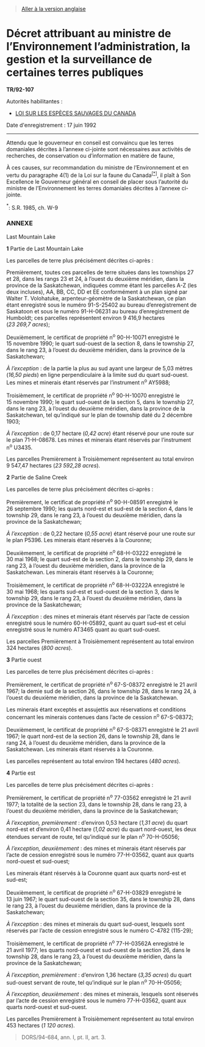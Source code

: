 > [Aller à la version anglaise](/en/Regulations/Statutory%20Instruments/92/107.md)

# Décret attribuant au ministre de l’Environnement l’administration, la gestion et la surveillance de certaines terres publiques

**TR/92-107**

Autorités habilitantes : 
- [LOI SUR LES ESPÈCES SAUVAGES DU CANADA](/fr/Lois/Lois%20révisées%20du%20Canada/W/W-9.md)

Date d'enregistrement : 17 juin 1992

----------

Attendu que le gouverneur en conseil est convaincu que les terres domaniales décrites à l’annexe ci-jointe sont nécessaires aux activités de recherches, de conservation ou d’information en matière de faune,

À ces causes, sur recommandation du ministre de l’Environnement et en vertu du paragraphe 4(1) de la Loi sur la faune du Canada<sup><a href='#nbp_1f'>[*]</a></sup>, il plaît à Son Excellence le Gouverneur général en conseil de placer sous l’autorité du ministre de l’Environnement les terres domaniales décrites à l’annexe ci-jointe.

<a name='nbp_1f'><sup>*</sup></a>: S.R. 1985, ch. W-9<br />




### **ANNEXE** 
Last Mountain Lake

**1** Partie de Last Mountain Lake

Les parcelles de terre plus précisément décrites ci-après :



Premièrement, toutes ces parcelles de terre situées dans les townships 27 et 28, dans les rangs 23 et 24, à l’ouest du deuxième méridien, dans la province de la Saskatchewan, indiquées comme étant les parcelles A-Z (les deux incluses), AA, BB, CC, DD et EE conformément à un plan signé par Walter T. Volohatuke, arpenteur-géomètre de la Saskatchewan, ce plan étant enregistré sous le numéro 91-S-25402 au bureau d’enregistrement de Saskatoon et sous le numéro 91-H-06231 au bureau d’enregistrement de Humboldt; ces parcelles représentent environ 9 416,9 hectares (*23 269,7 acres*);



Deuxièmement, le certificat de propriété n<sup>o</sup> 90-H-10071 enregistré le 15 novembre 1990; le quart sud-ouest de la section 8, dans le township 27, dans le rang 23, à l’ouest du deuxième méridien, dans la province de la Saskatchewan;



*À l’exception* : de la partie la plus au sud ayant une largeur de 5,03 mètres (*16,50 pieds*) en ligne perpendiculaire à la limite sud du quart sud-ouest. Les mines et minerais étant réservés par l’instrument n<sup>o</sup> AY5988;



Troisièmement, le certificat de propriété n<sup>o</sup> 90-H-10070 enregistré le 15 novembre 1990; le quart sud-ouest de la section 5, dans le township 27, dans le rang 23, à l’ouest du deuxième méridien, dans la province de la Saskatchewan, tel qu’indiqué sur le plan de township daté du 2 décembre 1903;



*À l’exception* : de 0,17 hectare (*0,42 acre*) étant réservé pour une route sur le plan 71-H-08678. Les mines et minerais étant réservés par l’instrument n<sup>o</sup> U3435.



Les parcelles Premièrement à Troisièmement représentent au total environ 9 547,47 hectares (*23 592,28 acres*).





**2** Partie de Saline Creek

Les parcelles de terre plus précisément décrites ci-après :



Premièrement, le certificat de propriété n<sup>o</sup> 90-H-08591 enregistré le 26 septembre 1990; les quarts nord-est et sud-est de la section 4, dans le township 29, dans le rang 23, à l’ouest du deuxième méridien, dans la province de la Saskatchewan;



*À l’exception* : de 0,22 hectare (*0,55 acre*) étant réservé pour une route sur le plan P5396. Les minerais étant réservés à la Couronne;



Deuxièmement, le certificat de propriété n<sup>o</sup> 68-H-03222 enregistré le 30 mai 1968; le quart sud-est de la section 2, dans le township 29, dans le rang 23, à l’ouest du deuxième méridien, dans la province de la Saskatchewan. Les minerais étant réservés à la Couronne;



Troisièmement, le certificat de propriété n<sup>o</sup> 68-H-03222A enregistré le 30 mai 1968; les quarts sud-est et sud-ouest de la section 3, dans le township 29, dans le rang 23, à l’ouest du deuxième méridien, dans la province de la Saskatchewan;



*À l’exception* : des mines et minerais étant réservés par l’acte de cession enregistré sous le numéro 60-H-05892, quant au quart sud-est et celui enregistré sous le numéro AT3465 quant au quart sud-ouest.



Les parcelles Premièrement à Troisièmement représentent au total environ 324 hectares (*800 acres*).





**3** Partie ouest

Les parcelles de terre plus précisément décrites ci-après :



Premièrement, le certificat de propriété n<sup>o</sup> 67-S-08372 enregistré le 21 avril 1967; la demie sud de la section 26, dans le township 28, dans le rang 24, à l’ouest du deuxième méridien, dans la province de la Saskatchewan.



Les minerais étant exceptés et assujettis aux réservations et conditions concernant les minerais contenues dans l’acte de cession n<sup>o</sup> 67-S-08372;



Deuxièmement, le certificat de propriété n<sup>o</sup> 67-S-08371 enregistré le 21 avril 1967; le quart nord-est de la section 26, dans le township 28, dans le rang 24, à l’ouest du deuxième méridien, dans la province de la Saskatchewan. Les minerais étant réservés à la Couronne.



Les parcelles représentent au total environ 194 hectares (*480 acres*).





**4** Partie est

Les parcelles de terre plus précisément décrites ci-après :



Premièrement, le certificat de propriété n<sup>o</sup> 77-03562 enregistré le 21 avril 1977; la totalité de la section 23, dans le township 28, dans le rang 23, à l’ouest du deuxième méridien, dans la province de la Saskatchewan;



*À l’exception, premièrement* : d’environ 0,53 hectare (*1,31 acre*) du quart nord-est et d’environ 0,41 hectare (*1,02 acre*) du quart nord-ouest, les deux étendues servant de route, tel qu’indiqué sur le plan n<sup>o</sup> 70-H-05056;



*À l’exception, deuxièmement* : des mines et minerais étant réservés par l’acte de cession enregistré sous le numéro 77-H-03562, quant aux quarts nord-ouest et sud-ouest;



Les minerais étant réservés à la Couronne quant aux quarts nord-est et sud-est;



Deuxièmement, le certificat de propriété n<sup>o</sup> 67-H-03829 enregistré le 13 juin 1967; le quart sud-ouest de la section 35, dans le township 28, dans le rang 23, à l’ouest du deuxième méridien, dans la province de la Saskatchewan;



*À l’exception* : des mines et minerais du quart sud-ouest, lesquels sont réservés par l’acte de cession enregistré sous le numéro C-4782 (115-29);



Troisièmement, le certificat de propriété n<sup>o</sup> 77-H-03562A enregistré le 21 avril 1977; les quarts nord-ouest et sud-ouest de la section 26, dans le township 28, dans le rang 23, à l’ouest du deuxième méridien, dans la province de la Saskatchewan;



*À l’exception, premièrement* : d’environ 1,36 hectare (*3,35 acres*) du quart sud-ouest servant de route, tel qu’indiqué sur le plan n<sup>o</sup> 70-H-05056;



*À l’exception, deuxièmement* : des mines et minerais, lesquels sont réservés par l’acte de cession enregistré sous le numéro 77-H-03562, quant aux quarts nord-ouest et sud-ouest.



Les parcelles Premièrement à Troisièmement représentent au total environ 453 hectares (*1 120 acres*).






> DORS/94-684, ann. I, pt. II, art. 3.



